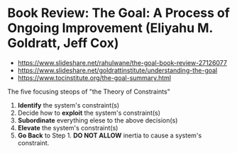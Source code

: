 # Book Review: The Goal: A Process of Ongoing Improvement (Eliyahu M. Goldratt, Jeff Cox)

- https://www.slideshare.net/rahulwane/the-goal-book-review-27126077
- https://www.slideshare.net/goldrattinstitute/understanding-the-goal
- https://www.tocinstitute.org/the-goal-summary.html

The five focusing steops of "the Theory of Constraints"
1) __Identify__ the system's constraint(s)
2) Decide how to __exploit__ the system's constraint(s)
3) __Subordinate__ everything elese to the above decision(s)
4) __Elevate__ the system's constraint(s)
5) __Go Back__ to Step 1. __DO NOT ALLOW__ inertia to cause a system's constraint.